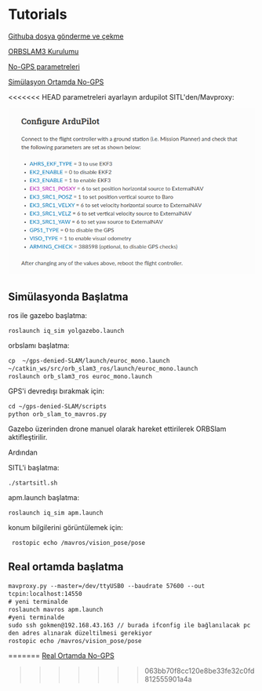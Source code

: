 # Tutorials

[Githuba dosya gönderme ve çekme](docs/github_pull_push.md)

[ORBSLAM3 Kurulumu](docs/ORB-SLAM.md)

[No-GPS parametreleri](docs/Visual_navigation_parametres.md)

[Simülasyon Ortamda No-GPS](docs/Simulation_No-GPS.md)

<<<<<<< HEAD
parametreleri ayarlayın ardupilot SITL'den/Mavproxy:

![parameters](imgs/parametres.png)


## Simülasyonda Başlatma
ros ile gazebo başlatma:
```
roslaunch iq_sim yolgazebo.launch 
```
orbslamı başlatma:
```
cp  ~/gps-denied-SLAM/launch/euroc_mono.launch ~/catkin_ws/src/orb_slam3_ros/launch/euroc_mono.launch 
roslaunch orb_slam3_ros euroc_mono.launch
```
GPS'i devredışı bırakmak için:
```
cd ~/gps-denied-SLAM/scripts
python orb_slam_to_mavros.py  
```
Gazebo üzerinden drone manuel olarak hareket ettirilerek ORBSlam aktifleştirilir.

Ardından

SITL'i başlatma:
```
./startsitl.sh
```
apm.launch başlatma:
```
roslaunch iq_sim apm.launch
```
konum bilgilerini görüntülemek için:
```
 rostopic echo /mavros/vision_pose/pose
```


## Real ortamda başlatma

```
mavproxy.py --master=/dev/ttyUSB0 --baudrate 57600 --out tcpin:localhost:14550
# yeni terminalde
roslaunch mavros apm.launch
#yeni terminalde
sudo ssh gokmen@192.168.43.163 // burada ifconfig ile bağlanılacak pc den adres alınarak düzeltilmesi gerekiyor
rostopic echo /mavros/vision_pose/pose
```
=======
[Real Ortamda No-GPS](docs/Real_Bo-GPS.md)
>>>>>>> 063bb70f8cc120e8be33fe32c0fd812555901a4a
